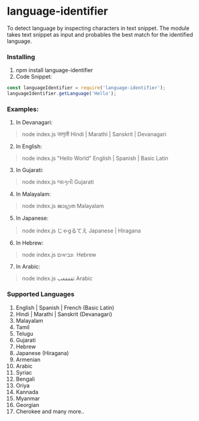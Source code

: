# language-identifier

To detect language by inspecting characters in text snippet. The module takes text snippet as input and probables the best match for the identified language.

### Installing

1. npm install language-identifier
2. Code Snippet:
```javascript
const languageIdentifier = require('language-identifier');
languageIdentifier.getLanguage('Hello');
```

### Examples:

1. In Devanagari:
> node index.js जागृती
> Hindi | Marathi | Sanskrit | Devanagari

2. In English:
> node index.js "Hello World"
> English | Spanish | Basic Latin

3. In Gujarati:
> node index.js જાગૃતી
> Gujarati

4. In Malayalam:
> node index.js ജാഗ്രത
> Malayalam

5. In Japanese:
> node index.js じゃgるてえ
> Japanese | Hiragana

6. In Hebrew:
> node index.js ונביאים 
> Hebrew

7. In Arabic:
> node index.js ثقففغب
> Arabic

### Supported Languages

1. English | Spanish | French (Basic Latin)
2. Hindi | Marathi | Sanskrit (Devanagari)
3. Malayalam
4. Tamil
5. Telugu
6. Gujarati
7. Hebrew
8. Japanese (Hiragana)
9. Armenian
10. Arabic
11. Syriac
12. Bengali
13. Oriya
14. Kannada
15. Myanmar
16. Georgian
17. Cherokee and many more..
